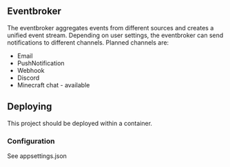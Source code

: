 ## Eventbroker
The eventbroker aggregates events from different sources and creates a unified event stream. 
Depending on user settings, the eventbroker can send notifications to different channels.
Planned channels are:
- Email
- PushNotification
- Webhook
- Discord
- Minecraft chat - available

## Deploying
This project should be deployed within a container. 
### Configuration
See appsettings.json

